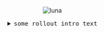 <p align="center">
    <!-- 
    <img src="https://media.giphy.com/media/KcePHlH8aT5vE519xe/giphy.gif" alt="symbols">
    -->
 <img src="https://media.giphy.com/media/CTcyjVJQMEi2Y/giphy.gif" alt="luna">
</p>

<details>
  <summary align="center"><samp>some rollout intro text</samp></summary>
  <hr>
  <img src="https://media.giphy.com/media/xTk9ZOk8WmSKQpFg1W/giphy-downsized.gif" alt="cube" align="left" valign="middle"> Hi, i’m <strong>CR0W</strong>. I'm still a student. <code>Coding</code> and <code>learning</code> is my passion.
  <hr>
  <p align="center">
    Have a nice day.<br>
    <a href="https://twitter.com/intent/tweet?text=@lvcastrelec%20Heyo,%20I%20come%20from%20github%21%21%20"><kbd>hit me up on twitter</kbd></a> <a href="https://www.instagram.com/lvcastrelec/"><kbd>stalk me on ig</kbd></a>
   </p>
</details>
